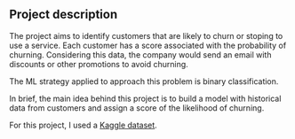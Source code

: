 Project description
--------------------

The project aims to identify customers that are likely to churn or stoping to use a service. Each customer has a score associated with the probability of churning. Considering this data, the company would send an email with discounts or other promotions to avoid churning.

The ML strategy applied to approach this problem is binary classification.

In brief, the main idea behind this project is to build a model with historical data from customers and assign a score of the likelihood of churning.

For this project, I used a [Kaggle dataset](https://www.kaggle.com/datasets/blastchar/telco-customer-churn).
